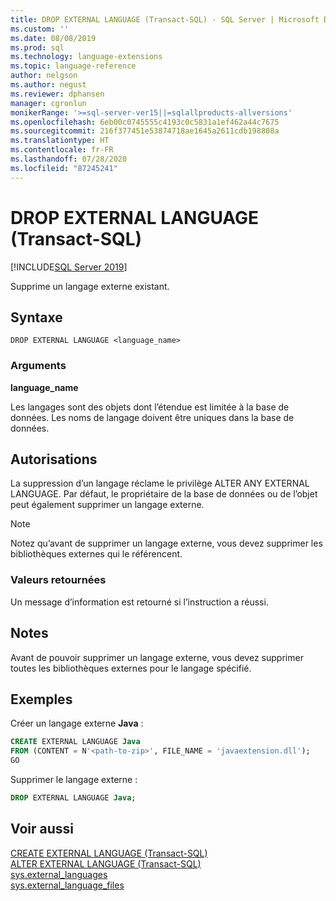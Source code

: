 ```yaml
---
title: DROP EXTERNAL LANGUAGE (Transact-SQL) - SQL Server | Microsoft Docs
ms.custom: ''
ms.date: 08/08/2019
ms.prod: sql
ms.technology: language-extensions
ms.topic: language-reference
author: nelgson
ms.author: negust
ms.reviewer: dphansen
manager: cgronlun
monikerRange: '>=sql-server-ver15||=sqlallproducts-allversions'
ms.openlocfilehash: 6eb00c0745555c4193c0c5831a1ef462a44c7675
ms.sourcegitcommit: 216f377451e53874718ae1645a2611cdb198808a
ms.translationtype: HT
ms.contentlocale: fr-FR
ms.lasthandoff: 07/28/2020
ms.locfileid: "87245241"
---
```

# <a name="drop-external-language-transact-sql"></a>DROP EXTERNAL LANGUAGE (Transact-SQL)  
[!INCLUDE[SQL Server 2019](../../includes/applies-to-version/sqlserver2019.md)]

Supprime un langage externe existant.

## <a name="syntax"></a>Syntaxe

```text
DROP EXTERNAL LANGUAGE <language_name>
```

### <a name="arguments"></a>Arguments

**language_name**

Les langages sont des objets dont l’étendue est limitée à la base de données. Les noms de langage doivent être uniques dans la base de données.

## <a name="permissions"></a>Autorisations

La suppression d’un langage réclame le privilège ALTER ANY EXTERNAL LANGUAGE. Par défaut, le propriétaire de la base de données ou de l’objet peut également supprimer un langage externe.

> [!NOTE]
> Notez qu’avant de supprimer un langage externe, vous devez supprimer les bibliothèques externes qui le référencent.

### <a name="return-values"></a>Valeurs retournées

Un message d’information est retourné si l’instruction a réussi.

## <a name="remarks"></a>Notes

Avant de pouvoir supprimer un langage externe, vous devez supprimer toutes les bibliothèques externes pour le langage spécifié.

## <a name="examples"></a>Exemples

Créer un langage externe **Java** :

```sql
CREATE EXTERNAL LANGUAGE Java 
FROM (CONTENT = N'<path-to-zip>', FILE_NAME = 'javaextension.dll');
GO
```

Supprimer le langage externe :

```sql
DROP EXTERNAL LANGUAGE Java;
```

## <a name="see-also"></a>Voir aussi

[CREATE EXTERNAL LANGUAGE (Transact-SQL)](create-external-language-transact-sql.md)  
[ALTER EXTERNAL LANGUAGE (Transact-SQL)](alter-external-language-transact-sql.md)  
[sys.external_languages](../../relational-databases/system-catalog-views/sys-external-languages-transact-sql.md)  
[sys.external_language_files](../../relational-databases/system-catalog-views/sys-external-language-files-transact-sql.md)  
